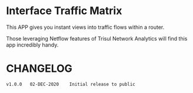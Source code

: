 # Interface Traffic Matrix 

This APP gives you instant views into traffic flows within a router. 

Those leveraging Netflow features of Trisul Network Analytics will find this app incredibly handy.



# CHANGELOG

````
v1.0.0   02-DEC-2020    Initial release to public 

````
